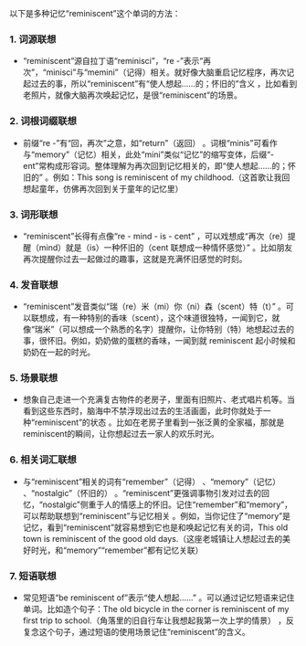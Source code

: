 以下是多种记忆“reminiscent”这个单词的方法：

### 1. 词源联想
 - “reminiscent”源自拉丁语“reminisci”，“re -”表示“再次”，“minisci”与“memini”（记得）相关。就好像大脑重启记忆程序，再次记起过去的事，所以“reminiscent”有“使人想起……的；怀旧的”含义 ，比如看到老照片，就像大脑再次唤起记忆，是很“reminiscent”的场景。

### 2. 词根词缀联想
 - 前缀“re -”有“回，再次”之意，如“return”（返回） 。词根“minis”可看作与“memory”（记忆）相关，此处“mini”类似“记忆”的缩写变体，后缀“-ent”常构成形容词。整体理解为再次回到记忆相关的，即“使人想起……的；怀旧的” 。例如：This song is reminiscent of my childhood.（这首歌让我回想起童年，仿佛再次回到关于童年的记忆里）

### 3. 词形联想
 - “reminiscent”长得有点像“re - mind - is - cent” ，可以戏想成“再次（re）提醒（mind）就是（is）一种怀旧的（cent 联想成一种情怀感觉）” 。比如朋友再次提醒你过去一起做过的趣事，这就是充满怀旧感觉的时刻。

### 4. 发音联想
 - “reminiscent”发音类似“瑞（re）米（mi）你（ni）森（scent）特（t）” 。可以联想成，有一种特别的香味（scent），这个味道很独特，一闻到它，就像“瑞米”（可以想成一个熟悉的名字）提醒你，让你特别（特）地想起过去的事，很怀旧。例如，奶奶做的蛋糕的香味，一闻到就 reminiscent 起小时候和奶奶在一起的时光。

### 5. 场景联想
 - 想象自己走进一个充满复古物件的老房子，里面有旧照片、老式唱片机等。当看到这些东西时，脑海中不禁浮现出过去的生活画面，此时你就处于一种“reminiscent”的状态 。比如在老房子里看到一张泛黄的全家福，那就是reminiscent的瞬间，让你想起过去一家人的欢乐时光。

### 6. 相关词汇联想
 - 与“reminiscent”相关的词有“remember”（记得） 、“memory”（记忆） 、“nostalgic”（怀旧的） 。“reminiscent”更强调事物引发对过去的回忆，“nostalgic”侧重于人的情感上的怀旧。记住“remember”和“memory”，可以帮助联想到“reminiscent”与记忆相关 。例如，当你记住了“memory”是记忆，看到“reminiscent”就容易想到它也是和唤起记忆有关的词，This old town is reminiscent of the good old days.（这座老城镇让人想起过去的美好时光，和“memory”“remember”都有记忆关联）

### 7. 短语联想
 - 常见短语“be reminiscent of”表示“使人想起……” 。可以通过记忆短语来记住单词。比如造个句子：The old bicycle in the corner is reminiscent of my first trip to school.（角落里的旧自行车让我想起我第一次上学的情景） ，反复念这个句子，通过短语的使用场景记住“reminiscent”的含义。 